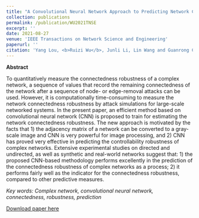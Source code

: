 ```yaml
---
title: "A Convolutional Neural Network Approach to Predicting Network Connectedness Robustness"
collection: publications
permalink: /publication/WU2021TNSE
excerpt: ''
date: 2021-08-27
venue: 'IEEE Transactions on Network Science and Engineering'
paperurl: ''
citation: 'Yang Lou, <b>Ruizi Wu</b>, Junli Li, Lin Wang and Guanrong Chen. "A Convolutional Neural Network Approach to Predicting Network Connectedness Robustness". IEEE Transactions on Network Science and Engineering. vol. 8, no. 4, pp. 3209-3219, 1 Oct.-Dec. 2021.'
---
```


**Abstract**

To quantitatively measure the connectedness
robustness of a complex network, a sequence of values that
record the remaining connectedness of the network after a
sequence of node- or edge-removal attacks can be used. However,
it is computationally time-consuming to measure the network
connectedness robustness by attack simulations for large-scale
networked systems. In the present paper, an efficient method
based on convolutional neural network (CNN) is proposed to
train for estimating the network connectedness robustness. The
new approach is motivated by the facts that 1) the adjacency
matrix of a network can be converted to a gray-scale image and
CNN is very powerful for image processing, and 2) CNN has
proved very effective in predicting the controllability robustness
of complex networks. Extensive experimental studies on directed
and undirected, as well as synthetic and real-world networks
suggest that: 1) the proposed CNN-based methodology performs
excellently in the prediction of the connectedness robustness of
complex networks as a process; 2) it performs fairly well as the
indicator for the connectedness robustness, compared to other
predictive measures.


*Key words: Complex network, convolutional neural network, connectedness, robustness, prediction*

[Download paper here](http://Artorias-ruizi.github.io/files/Wu2021TNSE.pdf)

